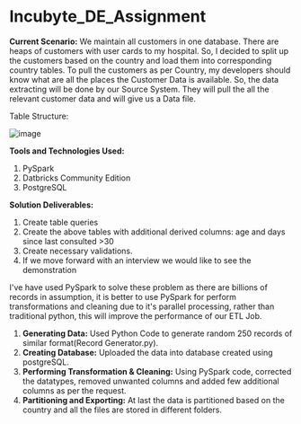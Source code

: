 # Incubyte_DE_Assignment
**Current Scenario:**
We maintain all customers in one database. There are heaps of customers with user cards to my hospital. So, I decided to split up the customers based on the country and load them into corresponding country tables.
To pull the customers as per Country, my developers should know what are all the places the Customer Data is available. So, the data extracting will be done by our Source System. They will pull the all the relevant customer data and will give us a Data file.

Table Structure:

![image](https://github.com/user-attachments/assets/f0dcfa79-d3fa-4777-94b7-00d276730951)

**Tools and Technologies Used:**
1. PySpark
2. Datbricks Community Edition
3. PostgreSQL

**Solution Deliverables:**
1. Create table queries
2. Create the above tables with additional derived columns: age and days since last consulted >30
3. Create necessary validations.
4. If we move forward with an interview we would like to see the demonstration


I've have used PySpark to solve these problem as there are billions of records in assumption, it is better to use PySpark for perform transformations and cleaning due to it's parallel processing, rather than 
traditional python, this will improve the performance of our ETL Job.

1. **Generating Data:** Used Python Code to generate random 250 records of similar format(Record Generator.py).
2. **Creating Database:** Uploaded the data into database created using postgreSQL.
3. **Performing Transformation & Cleaning:** Using PySpark code, corrected the datatypes, removed unwanted columns and added few additional columns as per the request.
4. **Partitioning and Exporting:** At last the data is partitioned based on the country and all the files are stored in different folders.
